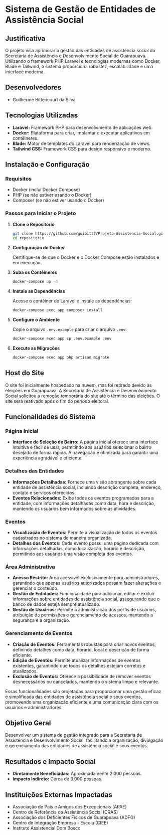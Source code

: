 # Sistema de Gestão de Entidades de Assistência Social

## Justificativa

O projeto visa aprimorar a gestão das entidades de assistência social da Secretaria de Assistência e Desenvolvimento Social de Guarapuava. Utilizando o framework PHP Laravel e tecnologias modernas como Docker, Blade e Tailwind, o sistema proporciona robustez, escalabilidade e uma interface moderna.

## Desenvolvedores

- Guilherme Bittencourt da Silva


## Tecnologias Utilizadas

- **Laravel:** Framework PHP para desenvolvimento de aplicações web.
- **Docker:** Plataforma para criar, implantar e executar aplicativos em contêineres.
- **Blade:** Motor de templates do Laravel para renderização de views.
- **Tailwind CSS:** Framework CSS para design responsivo e moderno.

## Instalação e Configuração

### Requisitos

- Docker (inclui Docker Compose)
- PHP (se não estiver usando o Docker)
- Composer (se não estiver usando o Docker)

### Passos para Iniciar o Projeto

1. **Clone o Repositório**

    ```bash
    git clone https://github.com/guibitt7/Projeto-Assistencia-Social.git
    cd repositorio
    ```

2. **Configuração do Docker**

    Certifique-se de que o Docker e o Docker Compose estão instalados e em execução.

3. **Suba os Contêineres**

    ```bash
    docker-compose up -d
    ```

4. **Instale as Dependências**

    Acesse o contêiner do Laravel e instale as dependências:

    ```bash
    docker-compose exec app composer install
    ```

5. **Configure o Ambiente**

    Copie o arquivo `.env.example` para criar o arquivo `.env`:

    ```bash
    docker-compose exec app cp .env.example .env
    ```

6. **Execute as Migrações**

    ```bash
    docker-compose exec app php artisan migrate
    ```

## Host do Site

O site foi inicialmente hospedado na nuvem, mas foi retirado devido às eleições em Guarapuava. A Secretaria de Assistência e Desenvolvimento Social solicitou a remoção temporária do site até o término das eleições. O site será reativado após o fim do período eleitoral.

## Funcionalidades do Sistema

### Página Inicial

- **Interface de Seleção de Bairro:** A página inicial oferece uma interface intuitiva e fácil de usar, permitindo aos usuários selecionar o bairro desejado de forma rápida. A navegação é otimizada para garantir uma experiência agradável e eficiente.

### Detalhes das Entidades

- **Informações Detalhadas:** Fornece uma visão abrangente sobre cada entidade de assistência social, incluindo descrição completa, endereço, contato e serviços oferecidos.
- **Eventos Relacionados:** Exibe todos os eventos programados para a entidade, com informações detalhadas como data, hora e descrição, mantendo os usuários bem informados sobre as atividades.

### Eventos

- **Visualização de Eventos:** Permite a visualização de todos os eventos cadastrados no sistema de maneira organizada.
- **Detalhes dos Eventos:** Cada evento possui uma página dedicada com informações detalhadas, como localização, horário e descrição, permitindo aos usuários uma visão completa dos eventos.

### Área Administrativa

- **Acesso Restrito:** Área acessível exclusivamente para administradores, garantindo que apenas usuários autorizados possam fazer alterações e gerenciar o conteúdo.
- **Gestão de Entidades:** Funcionalidade para adicionar, editar e excluir informações sobre entidades de assistência social, assegurando que o banco de dados esteja sempre atualizado.
- **Gestão de Usuários:** Permite a administração dos perfis de usuários, atribuição de permissões e gerenciamento de acessos, mantendo a segurança e a organização.

### Gerenciamento de Eventos

- **Criação de Eventos:** Ferramentas robustas para criar novos eventos, definindo detalhes como data, horário, local e descrição de forma eficiente.
- **Edição de Eventos:** Permite atualizar informações de eventos existentes, garantindo que todos os detalhes estejam corretos e atualizados.
- **Exclusão de Eventos:** Oferece a possibilidade de remover eventos desnecessários ou cancelados, mantendo o sistema limpo e relevante.

Essas funcionalidades são projetadas para proporcionar uma gestão eficaz e simplificada das entidades de assistência social e seus eventos, promovendo uma organização eficiente e uma comunicação clara com os usuários e administradores.


## Objetivo Geral

Desenvolver um sistema de gestão integrado para a Secretaria de Assistência e Desenvolvimento Social, facilitando a organização, divulgação e gerenciamento das entidades de assistência social e seus eventos.

## Resultados e Impacto Social

- **Diretamente Beneficiadas:** Aproximadamente 2.000 pessoas.
- **Impacto Indireto:** Cerca de 3.000 pessoas.

## Instituições Externas Impactadas

- Associação de Pais e Amigos dos Excepcionais (APAE)
- Centro de Referência da Assistência Social (CRAS)
- Associação dos Deficientes Físicos de Guarapuava (ADFG)
- Centro de Integração Empresa - Escola (CIEE)
- Instituto Assistencial Dom Bosco


